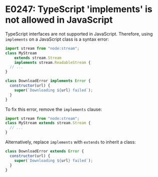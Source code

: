 # E0247: TypeScript 'implements' is not allowed in JavaScript

TypeScript interfaces are not supported in JavaScript. Therefore, using
`implements` on a JavaScript class is a syntax error:

```javascript
import stream from "node:stream";
class MyStream
    extends stream.Stream
    implements stream.ReadableStream {
  // ...
}

class DownloadError implements Error {
  constructor(url) {
    super(`Downloading ${url} failed`);
  }
}
```

To fix this error, remove the `implements` clause:

```javascript
import stream from "node:stream";
class MyStream extends stream.Stream {
  // ...
}
```

Alternatively, replace `implements` with `extends` to inherit a class:

```javascript
class DownloadError extends Error {
  constructor(url) {
    super(`Downloading ${url} failed`);
  }
}
```

